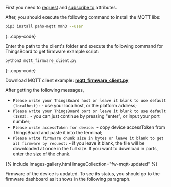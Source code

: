 First you need to [request](/docs/{{docsPrefix}}reference/mqtt-api/#request-attribute-values-from-the-server)
and [subscribe to](/docs/{{docsPrefix}}reference/mqtt-api/#subscribe-to-attribute-updates-from-the-server) attributes. 

After, you should execute the following command to install the MQTT libs:

```bash
pip3 install paho-mqtt mmh3 --user
```
{: .copy-code}

Enter the path to the client's folder and execute the following command for ThingsBoard to get firmware example script:

```bash
python3 mqtt_firmware_client.py 
```
{: .copy-code}

Download MQTT client example: [**mqtt_firmware_client.py**](/docs/{{docsPrefix}}user-guide/resources/firmware/mqtt_firmware_client.py)

After getting the following messages, 
- `Please write your ThingsBoard host or leave it blank to use default (localhost):` - use your localhost, or the platform address;
- `Please write your ThingsBoard port or leave it blank to use default (1883):` - you can just continue by pressing "enter", or 
input your port number;
- `Please write accessToken for device:` - copy device accessToken from ThingsBoard and paste it into the terminal;
- `Please write firmware chunk size in bytes or leave it blank to get all firmware by request:` - if you leave it blank, the file will be downloaded at once
in the full size. If you want to download in parts, enter the size of the chunk.

{% include images-gallery.html imageCollection="fw-mqtt-updated" %}

Firmware of the device is updated. To see its status, you should go to the firmware dashboard as it shows in the following paragraph.
